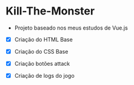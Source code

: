 # Kill-The-Monster

- Projeto baseado nos meus estudos de Vue.js

- [x] Criação do HTML Base
- [x] Criação do CSS Base
- [x] Criação botões attack
- [x] Criação de logs do jogo

